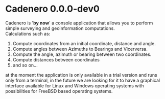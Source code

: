 # Cadenero 0.0.0-dev0

Cadenero is '__by now__' a console application that allows you to perform simple surveying and geoinformation computations. \
Calculations such as:


1. Compute coordinates from an initial coordinate, distance and angle.
2. Compute angles between Azimuths to Bearings and Vicerversa.
3. Compute the angle, azimuth or bearing between two coordinates.
4. Compute distances between coordinates
5. and so on...

at the moment the application is only available in a trial version and runs only from a terminal,
in the future we are looking for it to have a graphical interface available for Linux and Windows operating systems
with possibilities for FreeBSD based operating systems.